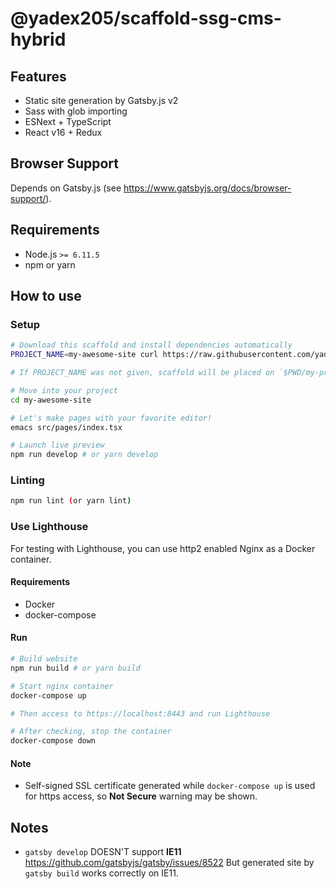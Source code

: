 @yadex205/scaffold-ssg-cms-hybrid
=================================

Features
--------

* Static site generation by Gatsby.js v2
* Sass with glob importing
* ESNext + TypeScript
* React v16 + Redux


Browser Support
---------------

Depends on Gatsby.js (see https://www.gatsbyjs.org/docs/browser-support/).


Requirements
------------

* Node.js `>= 6.11.5`
* npm or yarn


How to use
----------

### Setup

```bash
# Download this scaffold and install dependencies automatically
PROJECT_NAME=my-awesome-site curl https://raw.githubusercontent.com/yadex205/scaffold-ssg-cms-hybrid/master/go | node

# If PROJECT_NAME was not given, scaffold will be placed on `$PWD/my-project`

# Move into your project
cd my-awesome-site

# Let's make pages with your favorite editor!
emacs src/pages/index.tsx

# Launch live preview
npm run develop # or yarn develop
```

### Linting

```bash
npm run lint (or yarn lint)
```

### Use Lighthouse

For testing with Lighthouse, you can use http2 enabled Nginx as a Docker container.


#### Requirements

* Docker
* docker-compose

#### Run

```bash
# Build website
npm run build # or yarn build

# Start nginx container
docker-compose up

# Then access to https://localhost:8443 and run Lighthouse

# After checking, stop the container
docker-compose down
```

#### Note

* Self-signed SSL certificate generated while `docker-compose up` is used for https access, so **Not Secure** warning may be shown.


Notes
-----

* `gatsby develop` DOESN'T support **IE11** https://github.com/gatsbyjs/gatsby/issues/8522
  But generated site by `gatsby build` works correctly on IE11.
